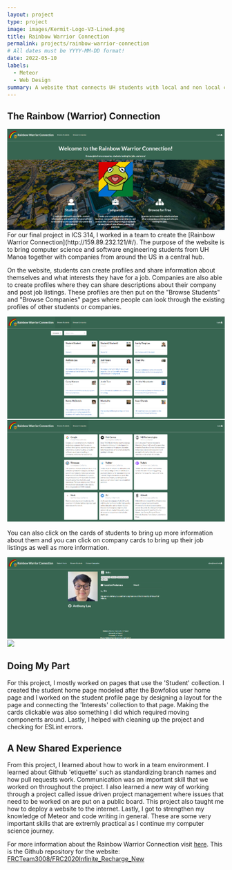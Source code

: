 ```yaml
---
layout: project
type: project
image: images/Kermit-Logo-V3-Lined.png
title: Rainbow Warrior Connection
permalink: projects/rainbow-warrior-connection
# All dates must be YYYY-MM-DD format!
date: 2022-05-10
labels:
  - Meteor
  - Web Design
summary: A website that connects UH students with local and non local companies.
---
```


## The Rainbow (Warrior) Connection
<img class="ui image" src="../images/rwclanding.png">
For our final project in ICS 314, I worked in a team to create the [Rainbow Warrior Connection](http://159.89.232.121/#/). The purpose of the website is to bring computer science and software engineering students from UH Manoa together with companies from around the US in a central hub.

On the website, students can create profiles and share information about themselves and what interests they have for a job. Companies are also able to create profiles where they can share descriptions about their company and post job listings. These profiles are then put on the "Browse Students" and "Browse Companies" pages where people can look through the existing profiles of other students or companies.

<img class="ui image" src="../images/rwcstudents.png">
<img class="ui image" src="../images/rwccompanies.png">

You can also click on the cards of students to bring up more information about them and you can click on company cards to bring up their job listings as well as more information.

<img class="ui image" src="../images/rwcstudentprofile.png">
<img class="ui image" src="../images/rwccompanyprofile.png">

## Doing My Part
For this project, I mostly worked on pages that use the 'Student' collection. I created the student home page modeled after the Bowfolios user home page and I worked on the student profile page by designing a layout for the page and connecting the 'Interests' collection to that page. Making the cards clickable was also something I did which required moving components around. Lastly, I helped with cleaning up the project and checking for ESLint errors.


## A New Shared Experience
From this project, I learned about how to work in a team environment. I learned about Github 'etiquette' such as standardizing branch names and how pull requests work. Communication was an important skill that we worked on throughout the project. I also learned a new way of working through a project called issue driven project management where issues that need to be worked on are put on a public board. This project also taught me how to deploy a website to the internet. Lastly, I got to strengthen my knowledge of Meteor and code writing in general. These are some very important skills that are extremly practical as I continue my computer science journey.

For more information about the Rainbow Warrior Connection visit [here](https://rainbowwarriorconnection.github.io/).
This is the Github repository for the website: <a href="https://github.com/rainbowwarriorconnection/rainbowwarriorconnection"><i class="large github icon"></i>FRCTeam3008/FRC2020Infinite_Recharge_New</a>
